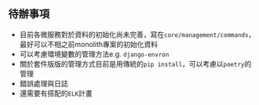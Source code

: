 ## 待辦事項
- 目前各微服務對於資料的初始化尚未完善，寫在`core/management/commands`，最好可以不相之前monolith專案的初始化資料
- 可以考慮環境變數的管理方法e.g. `django-envron`
- 關於套件版版的管理方式目前是用傳統的`pip install`，可以考慮以`poetry`的管理
- 錯誤處理與日誌
- 還需要有搭配的`ELK`計畫